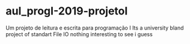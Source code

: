 # aul_progI-2019-projetoI
Um projeto de leitura e escrita para programação I 
Its a university bland project of standart File IO nothing interesting to see i guess
